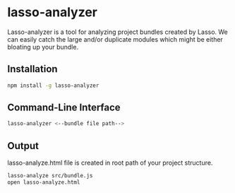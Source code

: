# lasso-analyzer

Lasso-analyzer is a tool for analyzing project bundles created by Lasso. We can easily catch the large and/or duplicate modules which might be either bloating up
your bundle.

## Installation ##

``` bash
npm install -g lasso-analyzer
```

## Command-Line Interface ##

``` bash
lasso-analyzer <--bundle file path-->
```

## Output ##

lasso-analyze.html file is created in root path of your project structure.

``` bash
lasso-analyze src/bundle.js 
open lasso-analyze.html
```